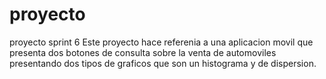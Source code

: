 # proyecto
proyecto sprint 6 
Este proyecto hace referenia a una aplicacion movil que presenta dos botones de consulta sobre la venta de automoviles presentando dos tipos de graficos que son un histograma y de dispersion.
